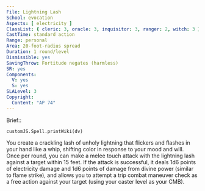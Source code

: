 ```yaml
---
File: Lightning Lash
School: evocation
Aspects: [ electricity ]
ClassList: { cleric: 3, oracle: 3, inquisitor: 3, ranger: 2, witch: 3 }
CastTime: standard action
Range: personal
Area: 20-foot-radius spread
Duration: 1 round/level
Dismissible: yes
SavingThrow: Fortitude negates (harmless)
SR: yes
Components:
  V: yes
  S: yes
SLALevel: 3
Copyright:
  Content: "AP 74"
---
```

Brief:: 

```dataviewjs
customJS.Spell.printWiki(dv)
```

You create a crackling lash of unholy lightning that flickers and flashes in your hand like a whip, shifting color in response to your mood and will. Once per round, you can make a melee touch attack with the lightning lash against a target within 15 feet. If the attack is successful, it deals 1d6 points of electricity damage and 1d6 points of damage from divine power (similar to flame strike), and allows you to attempt a trip combat maneuver check as a free action against your target (using your caster level as your CMB).

